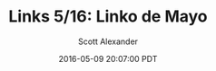 ---
layout: podcast
title: "Links 5/16: Linko de Mayo"
author: Scott Alexander
description: https://slatestarcodex.com/2016/05/09/links-516-linko-de-mayo/
date: 2016-05-09 20:07:00 PDT
length: 4855789
duration: 1214
guid: links-516-linko-de-mayo
---